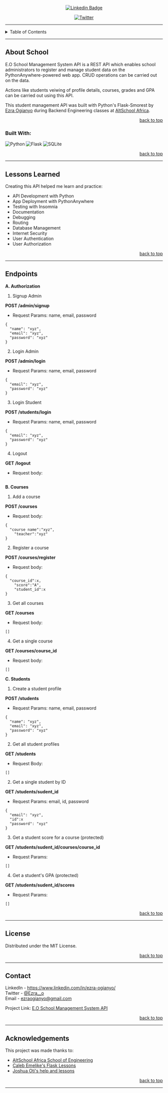 <div align="center">

[![Linkedin Badge](https://img.shields.io/badge/-ezraogianyo-blue?style=for-the-badge&logo=Linkedin&logoColor=white&link=https://www.linkedin.com/in/ezra-ogianyo/)](https://www.linkedin.com/in/ezra-ogianyo/) 

  [![Twitter][twitter-shield]][twitter-url]
</div>

---

<!-- Table of Contents -->
<details>
  <summary>Table of Contents</summary>
  <ol>
    <li>
      <a href="#about-ze-school">About E.O School Management System API</a>
      <ul>
        <li><a href="#built-with">Built With</a></li>
      </ul>
    </li>
    <li><a href="#lessons-learned">Lessons Learned</a></li>
    <li><a href="#usage">Endpoints</a></li>    
    <li><a href="#license">License</a></li>
    <li><a href="#contact">Contact</a></li>
    <li><a href="#acknowledgements">Acknowledgements</a></li>
  </ol>
  <p align="right"><a href="#readme-top">back to top</a></p>
</details>

---

<!-- About the Project -->
## About  School

E.O School Management System API is a REST API which enables school administrators to register and manage student data on the PythonAnywhere-powered web app. CRUD operations can be carried out on the data.

Actions like students veiwing of profile details, courses, grades and GPA can be carried out using this API.

This student management API was built with Python's Flask-Smorest by <a href="https://www.github.com/Ezra-Git">Ezra Ogianyo</a> during Backend Engineering classes at <a href="https://altschoolafrica.com/schools/engineering">AltSchool Africa</a>.

<p align="right"><a href="#readme-top">back to top</a></p>

### Built With:

![Python][python]
![Flask][flask]
![SQLite][sqlite]

<p align="right"><a href="#readme-top">back to top</a></p>

---
<!-- Lessons from the Project -->
## Lessons Learned

Creating this API helped me learn and practice:
* API Development with Python
* App Deployment with PythonAnywhere
* Testing with Insomnia
* Documentation
* Debugging
* Routing
* Database Management
* Internet Security
* User Authentication
* User Authorization

<p align="right"><a href="#readme-top">back to top</a></p>

---

## **Endpoints**

**A. Authorization**

1. Signup Admin

**POST /admin/signup**

- Request Params: name, email, password
```
{
  "name": "xyz",
  "email": "xyz",
  "password": "xyz"
}
```
2. Login Admin

**POST /admin/login**

- Request Params: name, email, password
```
{
  "email": "xyz",
  "password": "xyz"
}
```
3. Login Student

**POST /students/login**

- Request Params: name, email, password
```
{
  "email": "xyz",
  "password": "xyz"
}
```

4. Logout

**GET /logout**

- Request body:
```
```

**B. Courses**

1. Add a course

**POST /courses**
- Request body:
```
{
  "course name":"xyz",
	"teacher":"xyz"
}
```
2. Register a course

**POST /courses/register**

- Request body:
```
{
  "course_id":x,
	"score":"A",
	"student_id":x
}
```
3. Get all courses

**GET /courses**

- Request body:
```
[]
```
4. Get a single course

**GET /courses/course_id**

- Request body:
```
[]
```

**C. Students**

1. Create a student profile

**POST /students**

- Request Params: name, email, password
```
{
  "name": "xyz",
  "email": "xyz",
  "password": "xyz"
}
```
2. Get all student profiles

**GET /students**

- Request Body:
```
[]
```

2. Get a single student by ID

**GET /students/sudent_id**

- Request Params: email, id, password
```
{
  "email": "xyz",
  "id":x
  "password": "xyz"
}
```

3. Get a student score for a course (protected)

**GET /students/sudent_id/courses/course_id**

- Request Params: 
```
[]
```

4. Get a student's GPA (protected)

**GET /students/sudent_id/scores**

- Request Params: 
```
[]
```

<p align="right"><a href="#readme-top">back to top</a></p>

---

<!-- License -->
## License

Distributed under the MIT License.

<p align="right"><a href="#readme-top">back to top</a></p>

---

<!-- Contact -->
## Contact

LinkedIn - https://www.linkedin.com/in/ezra-ogianyo/ <br/>
Twitter - [@Ezra__o](https://twitter.com/Ezra__O) <br/>
Email - ezraogianyo@gmail.com

Project Link: [E.O School Management System API](https://github.com/Ezra-Git/E_O_SchlMgtSyt)

<p align="right"><a href="#readme-top">back to top</a></p>

---

<!-- Acknowledgements -->
## Acknowledgements

This project was made thanks to:

* [AltSchool Africa School of Engineering](https://altschoolafrica.com/schools/engineering)
* [Caleb Emelike's Flask Lessons](https://github.com/CalebEmelike)
* [Joshua Oti's help and lessons](https://github.com/joshoti)

<p align="right"><a href="#readme-top">back to top</a></p>

---

<!-- Markdown Links & Images -->
[twitter-shield]: https://img.shields.io/badge/-@Ezra__O-1ca0f1?style=for-the-badge&logo=twitter&logoColor=white&link=https://twitter.com/Ezra__O
[twitter-url]: https://twitter.com/Ezra__O
[python]: https://img.shields.io/badge/python-3670A0?style=for-the-badge&logo=python&logoColor=ffdd54
[flask]: https://img.shields.io/badge/flask-%23000.svg?style=for-the-badge&logo=flask&logoColor=white
[sqlite]: https://img.shields.io/badge/sqlite-%2307405e.svg?style=for-the-badge&logo=sqlite&logoColor=white
